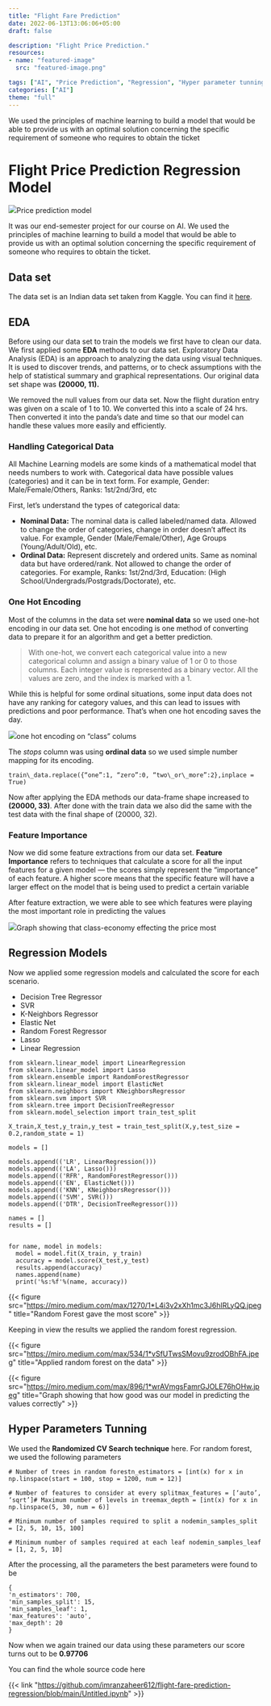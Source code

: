 ```yaml
---
title: "Flight Fare Prediction"
date: 2022-06-13T13:06:06+05:00
draft: false

description: "Flight Price Prediction."
resources:
- name: "featured-image"
  src: "featured-image.png"

tags: ["AI", "Price Prediction", "Regression", "Hyper parameter tunning", "Eda", "One hot encoding"]
categories: ["AI"]
theme: "full"
---
```



 We used the principles of machine learning to build a model that would be able to provide us with an optimal solution concerning the specific requirement of someone who requires to obtain the ticket
<!--more-->

# Flight Price Prediction Regression Model


![](https://miro.medium.com/max/1400/1*ue7rVAOCZioo3lmmjQVxnw.jpeg)Price prediction model

It was our end-semester project for our course on AI. We used the principles of machine learning to build a model that would be able to provide us with an optimal solution concerning the specific requirement of someone who requires to obtain the ticket.

## Data set
The data set is an Indian data set taken from Kaggle. You can find it [here](https://www.kaggle.com/datasets/sanjaromonov/aviachipta-narxini-bashorat-qilish?select=train_data.csv).

## EDA

Before using our data set to train the models we first have to clean our data. We first applied some **EDA** methods to our data set. Exploratory Data Analysis (EDA) is an approach to analyzing the data using visual techniques. It is used to discover trends, and patterns, or to check assumptions with the help of statistical summary and graphical representations. Our original data set shape was **(20000, 11).**

We removed the null values from our data set. Now the flight duration entry was given on a scale of 1 to 10. We converted this into a scale of 24 hrs. Then converted it into the panda’s date and time so that our model can handle these values more easily and efficiently.

### Handling Categorical Data

All Machine Learning models are some kinds of a mathematical model that needs numbers to work with. Categorical data have possible values (categories) and it can be in text form. For example, Gender: Male/Female/Others, Ranks: 1st/2nd/3rd, etc

First, let’s understand the types of categorical data:

*   **Nominal Data:** The nominal data is called labeled/named data. Allowed to change the order of categories, change in order doesn’t affect its value. For example, Gender (Male/Female/Other), Age Groups (Young/Adult/Old), etc.
*   **Ordinal Data:** Represent discretely and ordered units. Same as nominal data but have ordered/rank. Not allowed to change the order of categories. For example, Ranks: 1st/2nd/3rd, Education: (High School/Undergrads/Postgrads/Doctorate), etc.

### One Hot Encoding

Most of the columns in the data set were **nominal data** so we used one-hot encoding in our data set. One hot encoding is one method of converting data to prepare it for an algorithm and get a better prediction.

> With one-hot, we convert each categorical value into a new categorical column and assign a binary value of 1 or 0 to those columns. Each integer value is represented as a binary vector. All the values are zero, and the index is marked with a 1.

While this is helpful for some ordinal situations, some input data does not have any ranking for category values, and this can lead to issues with predictions and poor performance. That’s when one hot encoding saves the day.

![](https://miro.medium.com/max/756/1*O3qL0f81gRcA87GP6_u5jg.jpeg)one hot encoding on “class” colums

The _stops_ column was using **ordinal data** so  we used simple number mapping for its encoding.

```
train\_data.replace({“one”:1, “zero”:0, “two\_or\_more”:2},inplace = True)
```

Now after applying the EDA methods our data-frame shape increased to **(20000, 33)**. After done with the train data we also did the same with the test data with the final shape of (20000, 32).

### Feature Importance

Now we did some feature extractions from our data set. **Feature Importance** refers to techniques that calculate a score for all the input features for a given model — the scores simply represent the “importance” of each feature. A higher score means that the specific feature will have a larger effect on the model that is being used to predict a certain variable

After feature extraction, we were able to see which features were playing the most important role in predicting the values

![](https://miro.medium.com/max/1400/1*sY4F18YeD-tCk_E7g45ITA.png)Graph showing that class-economy effecting the price most

## Regression Models


Now we applied some regression models and calculated the score for each scenario.

*   Decision Tree Regressor
*   SVR
*   K-Neighbors Regressor
*   Elastic Net
*   Random Forest Regressor
*   Lasso
*   Linear Regression


```
from sklearn.linear_model import LinearRegression
from sklearn.linear_model import Lasso
from sklearn.ensemble import RandomForestRegressor
from sklearn.linear_model import ElasticNet
from sklearn.neighbors import KNeighborsRegressor
from sklearn.svm import SVR
from sklearn.tree import DecisionTreeRegressor
from sklearn.model_selection import train_test_split

X_train,X_test,y_train,y_test = train_test_split(X,y,test_size = 0.2,random_state = 1)

models = []

models.append(('LR', LinearRegression()))
models.append(('LA', Lasso()))
models.append(('RFR', RandomForestRegressor()))
models.append(('EN', ElasticNet()))
models.append(('KNN', KNeighborsRegressor()))
models.append(('SVM', SVR()))
models.append(('DTR', DecisionTreeRegressor()))

names = []
results = []


for name, model in models:
  model = model.fit(X_train, y_train)
  accuracy = model.score(X_test,y_test)
  results.append(accuracy)
  names.append(name)
  print('%s:%f'%(name, accuracy))
```

{{< figure src="https://miro.medium.com/max/1270/1*L4i3v2xXh1mc3J6hlRLyQQ.jpeg" title="Random Forest gave the most score" >}}

Keeping in view the results we applied the random forest regression.


{{< figure src="https://miro.medium.com/max/534/1*vSfUTwsSMovu9zrodOBhFA.jpeg" title="Applied random forest on the data" >}}


{{< figure src="https://miro.medium.com/max/896/1*wrAVmgsFamrGJOLE76hOHw.jpeg" title="Graph showing that how good was our model in predicting the values correctly" >}}

## Hyper Parameters Tunning


We used the **Randomized CV Search technique** here. For random forest, we used the following parameters

```
# Number of trees in random forestn_estimators = [int(x) for x in np.linspace(start = 100, stop = 1200, num = 12)]

# Number of features to consider at every splitmax_features = [‘auto’, ‘sqrt’]# Maximum number of levels in treemax_depth = [int(x) for x in np.linspace(5, 30, num = 6)]

# Minimum number of samples required to split a nodemin_samples_split = [2, 5, 10, 15, 100]

# Minimum number of samples required at each leaf nodemin_samples_leaf = [1, 2, 5, 10]
```

After the processing, all the parameters the best parameters were found to be

```
{
'n_estimators': 700,
'min_samples_split': 15,
'min_samples_leaf': 1,
'max_features': 'auto',
'max_depth': 20
}
```

Now when we again trained our data using these parameters our score turns out to be **0.97706**

You can find the whole source code here

{{< link "https://github.com/imranzaheer612/flight-fare-prediction-regression/blob/main/Untitled.ipynb" >}}

